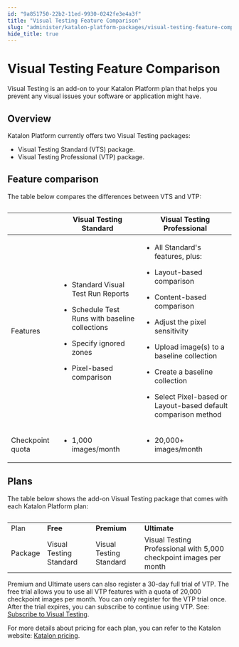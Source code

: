```yaml
---
id: "9a851750-22b2-11ed-9930-0242fe3e4a3f"
title: "Visual Testing Feature Comparison"
slug: "administer/katalon-platform-packages/visual-testing-feature-comparison"
hide_title: true
---
```


# <a id="concept-5562" class="anchor_top_offset"/><a id="ariaid-title1" class="anchor_top_offset"/>Visual Testing Feature Comparison

<p xmlns="http://www.w3.org/1999/xhtml" className="shortdesc"><span className="ph">Visual Testing</span> is an add-on to your <span className="ph">Katalon Platform</span> plan that helps you prevent any visual issues your software or application might have.</p> 

## Overview 

<div xmlns="http://www.w3.org/1999/xhtml" className="p"><span className="ph">Katalon Platform</span> currently offers two <span className="ph">Visual Testing</span> packages:<ul className="ul"><li className="li"><span className="ph">Visual Testing Standard (VTS)</span> package.</li><li className="li"><span className="ph">Visual Testing Professional (VTP)</span> package.</li></ul></div>

## Feature comparison

<p xmlns="http://www.w3.org/1999/xhtml" className="p">The table below compares the differences between VTS and VTP:</p> 
<div xmlns="http://www.w3.org/1999/xhtml" className="p"><table className="table anchor_top_offset" id="concept-5562__1b4413c6-fcea-4126-97a9-13feade82cf6"><caption /><colgroup><col style={{width: '33.33333333333333%'}} /><col style={{width: '33.33333333333333%'}} /><col style={{width: '33.33333333333333%'}} /></colgroup><thead className="thead"><tr className><th className="entry anchor_top_offset" id="concept-5562__1b4413c6-fcea-4126-97a9-13feade82cf6__entry__1" /><th className="entry anchor_top_offset" id="concept-5562__1b4413c6-fcea-4126-97a9-13feade82cf6__entry__2">Visual Testing Standard</th><th className="entry anchor_top_offset" id="concept-5562__1b4413c6-fcea-4126-97a9-13feade82cf6__entry__3">Visual Testing Professional</th></tr></thead><tbody className="tbody"><tr className><td className="entry" headers="concept-5562__1b4413c6-fcea-4126-97a9-13feade82cf6__entry__1 concept-5562__1b4413c6-fcea-4126-97a9-13feade82cf6__entry__2 concept-5562__1b4413c6-fcea-4126-97a9-13feade82cf6__entry__3 ">Features</td><td className="entry" headers="concept-5562__1b4413c6-fcea-4126-97a9-13feade82cf6__entry__1 concept-5562__1b4413c6-fcea-4126-97a9-13feade82cf6__entry__2 concept-5562__1b4413c6-fcea-4126-97a9-13feade82cf6__entry__3 "><ul className="ul"><li className="li"><p className="p">Standard Visual Test Run Reports</p></li><li className="li"><p className="p">Schedule Test Runs with baseline collections</p></li><li className="li"><p className="p">Specify ignored zones</p></li><li className="li"><p className="p">Pixel-based comparison</p></li></ul></td><td className="entry" headers="concept-5562__1b4413c6-fcea-4126-97a9-13feade82cf6__entry__1 concept-5562__1b4413c6-fcea-4126-97a9-13feade82cf6__entry__2 concept-5562__1b4413c6-fcea-4126-97a9-13feade82cf6__entry__3 "><ul className="ul"><li className="li"><p className="p">All Standard's features, plus:</p></li><li className="li"><p className="p">Layout-based comparison</p></li><li className="li"><p className="p">Content-based comparison</p></li><li className="li"><p className="p">Adjust the pixel sensitivity</p></li><li className="li"><p className="p">Upload image(s) to a baseline collection</p></li><li className="li"><p className="p">Create a baseline collection</p></li><li className="li"><p className="p">Select Pixel-based or Layout-based default comparison method</p></li></ul></td></tr><tr className><td className="entry" headers="concept-5562__1b4413c6-fcea-4126-97a9-13feade82cf6__entry__1 concept-5562__1b4413c6-fcea-4126-97a9-13feade82cf6__entry__2 concept-5562__1b4413c6-fcea-4126-97a9-13feade82cf6__entry__3 ">Checkpoint quota</td><td className="entry" headers="concept-5562__1b4413c6-fcea-4126-97a9-13feade82cf6__entry__1 concept-5562__1b4413c6-fcea-4126-97a9-13feade82cf6__entry__2 concept-5562__1b4413c6-fcea-4126-97a9-13feade82cf6__entry__3 "><ul className="ul"><li className="li">1,000 images/month</li></ul></td><td className="entry" headers="concept-5562__1b4413c6-fcea-4126-97a9-13feade82cf6__entry__1 concept-5562__1b4413c6-fcea-4126-97a9-13feade82cf6__entry__2 concept-5562__1b4413c6-fcea-4126-97a9-13feade82cf6__entry__3 "><ul className="ul"><li className="li">20,000+ images/month</li></ul></td></tr></tbody></table></div>

## Plans

<div xmlns="http://www.w3.org/1999/xhtml" className="p">The table below shows the add-on <span className="ph">Visual Testing</span> package that comes with each <span className="ph">Katalon Platform</span> plan:<table className="table anchor_top_offset" id="concept-5562__57972d3a-0b02-4364-8435-0d8259381b00"><caption /><colgroup><col style={{width: '25%'}} /><col style={{width: '25%'}} /><col style={{width: '25%'}} /><col style={{width: '25%'}} /></colgroup><tbody className="tbody"><tr className="rowsep-1"><td className="entry">Plan</td><td className="entry"><strong className="ph b">Free</strong></td><td className="entry"><strong className="ph b">Premium</strong></td><td className="entry"><strong className="ph b">Ultimate</strong></td></tr><tr className><td className="entry">Package</td><td className="entry">Visual Testing Standard</td><td className="entry">Visual Testing Standard</td><td className="entry">Visual Testing Professional with 5,000 checkpoint images per month</td></tr></tbody></table></div>
<p xmlns="http://www.w3.org/1999/xhtml" className="p"><span className="ph">Premium</span> and <span className="ph">Ultimate</span> users can also register a 30-day full trial of VTP. The free trial allows you to use all VTP features with a quota of 20,000 checkpoint images per month. You can only register for the VTP trial once. After the trial expires, you can subscribe to continue using VTP. See: <a className="xref" href="/docs/administer/administration-tasks/subscription-management/visual-testing-subscription/subscribe-to-visual-testing">Subscribe to Visual Testing</a>.</p> 
<p xmlns="http://www.w3.org/1999/xhtml" className="p">For more details about pricing for each plan, you can refer to the Katalon website: <a className="xref j-external-link" href="https://katalon.com/pricing/" target="_blank">Katalon pricing</a>.</p> 
